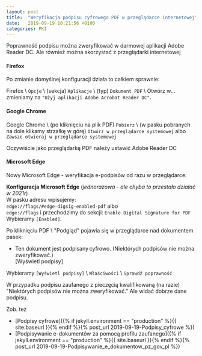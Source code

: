 ```yaml
---
layout: post
title:  "Weryfikacja podpisu cyfrowego PDF w przeglądarce internetowej"
date:   2019-09-19 10:21:56 +0100
categories: PKI
---
```


Poprawność podpisu można zweryfikować w darmowej aplikacji Adobe Reader DC. Ale również można skorzystać z przeglądarki internetowej

#### Firefox

Po zmianie domyślnej konfiguracji działa to całkiem sprawnie:

Firefox \ `Opcje` \ (sekcja) `Aplikacje` \ (typ) `Dokument PDF` \ Otwórz w... zmieniamy na `"Użyj aplikacji Adobe Acrobat Reader DC"`.

#### Google Chrome

Google Chrome \ (po kliknięciu na plik PDF) `Pobierz` \ (w pasku pobranych na dole klikamy strzałkę w górę) `Otwórz w przeglądarce systemowej` albo `Zawsze otwieraj w przeglądarce systemowej`

Oczywiście jako przeglądarkę PDF należy ustawić Adobe Reader DC

#### Microsoft Edge

Nowy Microsoft Edge - weryfikacja e-podpisów od razu w przeglądarce:

**Konfiguracja Microsoft Edge** (*jednorazowa - ale chyba to przestało działać w 2021r*)  
W pasku adresu wpisujemy:  
`edge://flags/#edge-digsig-enabled-pdf` albo  
`edge://flags` i przechodzimy do sekcji: `Enable Digital Signature for PDF`  
Wybieramy `[Enabled]`.

Po kliknięciu PDF \ "Podgląd" pojawia się w przeglądarce nad dokumentem pasek: 
* Ten dokument jest podpisany cyfrowo. (Niektórych podpisów nie można zweryfikować.)  
[Wyświetl podpisy]

Wybieramy `[Wyświetl podpisy]` \ `Właściwości` \ `Sprawdź poprawność`

W przypadku podpisu zaufanego z pieczęcią kwalifikowaną (na razie) "Niektórych podpisów nie można zweryfikować." Ale widać dobrze dane podpisu.


Zob. też 
* [Podpisy cyfrowe]({% if jekyll.environment == "production" %}{{ site.baseurl }}{% endif %}{% post_url 2019-09-19-Podpisy_cyfrowe %})
* [Podpisywanie e-dokumentów za pomocą profilu zaufanego]({% if jekyll.environment == "production" %}{{ site.baseurl }}{% endif %}{% post_url 2019-09-19-Podpisywanie_e_dokumentow_pz_gov_pl %})

